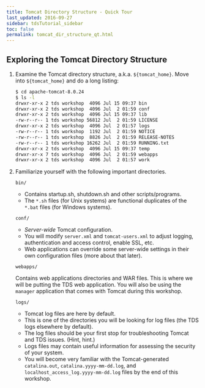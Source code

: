 ```yaml
---
title: Tomcat Directory Structure - Quick Tour
last_updated: 2016-09-27 
sidebar: tdsTutorial_sidebar
toc: false
permalink: tomcat_dir_structure_qt.html
---
```


## Exploring the Tomcat Directory Structure

1. Examine the Tomcat directory structure, a.k.a. `${tomcat_home}`. Move into `${tomcat_home}` and do a long listing:
    
   ~~~bash
   $ cd apache-tomcat-8.0.24
   $ ls -l
   drwxr-xr-x 2 tds workshop  4096 Jul 15 09:37 bin
   drwxr-xr-x 2 tds workshop  4096 Jul  2 01:59 conf
   drwxr-xr-x 2 tds workshop  4096 Jul 15 09:37 lib
   -rw-r--r-- 1 tds workshop 56812 Jul  2 01:59 LICENSE
   drwxr-xr-x 2 tds workshop  4096 Jul  2 01:57 logs
   -rw-r--r-- 1 tds workshop  1192 Jul  2 01:59 NOTICE
   -rw-r--r-- 1 tds workshop  8826 Jul  2 01:59 RELEASE-NOTES
   -rw-r--r-- 1 tds workshop 16262 Jul  2 01:59 RUNNING.txt
   drwxr-xr-x 2 tds workshop  4096 Jul 15 09:37 temp
   drwxr-xr-x 7 tds workshop  4096 Jul  2 01:59 webapps
   drwxr-xr-x 2 tds workshop  4096 Jul  2 01:57 work
   ~~~

2. Familiarize yourself with the following important directories.

    `bin/`

    * Contains startup.sh, shutdown.sh and other scripts/programs.
    * The `*.sh` files (for Unix systems) are functional duplicates of the `*.bat` files (for Windows systems).

    `conf/`

    * _Server-wide_ Tomcat configuration.
    * You will modify `server.xml` and `tomcat-users.xml` to adjust logging, authentication and access control, enable SSL, etc.
    * Web applications can override some server-wide settings in their own configuration files (more about that later).

    `webapps/`

    Contains web applications directories and WAR files.
    This is where we will be putting the TDS web application.
    You will also be using the `manager` application that comes with Tomcat during this workshop.

    `logs/`

    * Tomcat log files are here by default.
    * This is one of the directories you will be looking for log files (the TDS logs elsewhere by default).
    * The log files should be your first stop for troubleshooting Tomcat and TDS issues. (Hint, hint.)
    * Logs files may contain useful information for assessing the security of your system.
    * You will become very familiar with the Tomcat-generated `catalina.out`, `catalina.yyyy-mm-dd.log`, and `localhost_access_log.yyyy-mm-dd.log` files by the end of this workshop.
